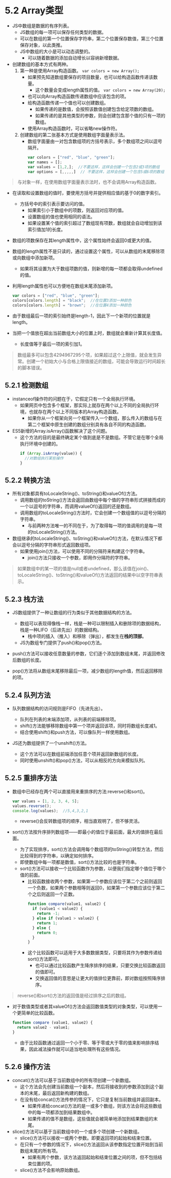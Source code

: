 # 5.2 Array类型

- JS中数组是数据的有序列表。
  - JS数组的每一项可以保存任何类型的数据。
  - 可以在数组的第一个位置保存字符串，第二个位置保存数值，第三个位置保存对象，以此类推。
  - JS中数组的大小是可以动态调整的。
    - 可以随着数据的添加自动增长以容纳新增数据。
- 创建数组的基本方式有两种。
  1. 第一种是使用Array构造函数。
    `var colors = new Array();`
      - 如果预先知道数组要保存的项目数量，也可以给构造函数传递该数量。
        - 这个数量会变成length属性的值。
          `var colors = new Array(20);`
      - 也可以向Array构造函数传递数组中应该包含的项。
      - 给构造函数传递一个值也可以创建数组。
        - 如果传递的是数值，会按照该数值创建包含给定项数的数组。
        - 如果传递的是其他类型的参数，则会创建包含那个值的只有一项的数组。
      - 使用Array构造函数时，可以省略new操作符。
  2. 创建数组的第二张基本方式是使用数组字面量表示法。
      - 数组字面量由一对包含数组项的方括号表示，多个数组项之间以逗号隔开。
        ```js
        var colors = ["red", "blue", "green"];
        var names = [];
        var values = [1,2,];  //不要这样，这样会创建一个包含2或3项的数组
        var options = [,,,,,]  // 不要这样，这样会创建一个包含5或6项的数组
        ```
> 与对象一样，在使用数组字面量表示法时，也不会调用Array构造函数。

- 在读取和设置数组的值时，要使用方括号并提供相应值的基于0的数字索引。
  - 方括号中的索引表示要访问的值。
    - 如果索引小于数组中的项数，则返回对应项的值。
    - 设置数组的值也使用相同的语法。
    - 如果设置某个值的索引超过了数组现有项数，数组就会自动增加到该索引值加1的长度。
- 数组的项数保存在其length属性中，这个属性始终会返回0或更大的值。

- 数组的length属性不是只读的，通过设置这个属性，可以从数组的末尾移除项或向数组中添加新项。
  - 如果将其设置为大于数组项数的值，则新增的每一项都会取得undefined的值。
- 利用length属性也可以方便地在数组末尾添加新项。

  ```js
  var colors = ["red", "blue", "green"];
  colors[colors.length] = "black";  //在位置3添加一种颜色
  colors[colors.length] = "brown";  //在位置4添加一种颜色

- 由于数组最后一项的索引始终是length-1，因此下一个新项的位置就是length。

- 当把一个值放在超出当前数组大小的位置上时，数组就会重新计算其长度值。
  - 长度值等于最后一项的索引加1。

> 数组最多可以包含4294967295个项，如果超过这个上限值，就会发生异常。创建一个初始大小与合格上限值接近的数组，可能会导致运行时间超长的脚本错误。

## 5.2.1 检测数组

- instanceof操作符的问题在于，它假定只有一个全局执行环境。
  - 如果网页中包含多个框架，那实际上就存在两个以上不同的全局执行环境，也就存在两个以上不同版本的Array构造函数。
    - 如果你从一个框架向另一个框架传入一个数组，那么传入的数组与在第二个框架中原生创建的数组分别具有各自不同的构造函数。
- ES5新增的Array.isArray()函数解决了这个问题。
  - 这个方法的目的是最终确定某个值到底是不是数组。不管它是在哪个全局执行环境中创建的。
    ```js
    if (Array.isArray(value)) {
      //对数组执行某些操作
    }
    ```

## 5.2.2 转换方法

- 所有对象都具有toLocaleString()、toString()和valueOf()方法。
  - 调用数组的toString()方法会返回由数组中每个值的字符串形式拼接而成的一个以逗号的字符串，而调用valueOf()返回的还是数组。
  - 调用数组的toLocaleString()方法时，它会创建一个数组值的以逗号分隔的字符串。
    - 与前两种方法唯一的不同在于，为了取得每一项的值调用的是每一项的toLocaleString()方法。
- 数组继承的toLocaleString()、toString()和valueOf()方法，在默认情况下都会以逗号分隔的字符串形式返回数组项。
  - 如果使用join()方法，可以使用不同的分隔符来构建这个字符串。
    - join()方法只接收一个参数，即用作分隔符的字符串。
> 如果数组中的某一项的值是null或者undefined，那么该值在join()、toLocaleString()、toString()和valueOf()方法返回的结果中以空字符串表示。

## 5.2.3 栈方法

- JS数组提供了一种让数组的行为类似于其他数据结构的方法。
  - 数组可以表现得像栈一样，栈是一种可以限制插入和删除项的数据结构，栈是一种LIFO（后进先出）的数据结构。
    - 栈中项的插入（推入）和移除（弹出），都发生在**栈的顶部**。
  - JS为数组专门提供了push()和pop()方法。
- push()方法可以接收任意数量的参数，它们逐个添加到数组末尾，并返回修改后数组的长度。

- pop()方法将从数组末尾移除最后一项，减少数组的length值，然后返回移除的项。

## 5.2.4 队列方法

- 队列数据结构的访问规则是FIFO（先进先出）。
  - 队列在列表的末端添加项，从列表的前端移除项。
  - shift()方法能够移除数组中第一个项并返回该项，同时将数组长度减1。
  - 结合使用shift()和push方法，可以像队列一样使用数组。

- JS还为数组提供了一个unshift()方法。
  - 这个方法可以在数组前端添加任意个项并返回新数组的长度。
  - 同时使用unshift()和pop()方法，可以从相反的方向来模拟队列。

## 5.2.5 重排序方法

- 数组中已经存在两个可以直接用来重排序的方法:reverse()和sort()。
    ```js
    var values = [1, 2, 3, 4, 5];
    values.reverse();
    console.log(values);  //5,4,3,2,1
    ```
  - reverse()会反转数组项的顺序，相当直观明了，但不够灵活。

- sort()方法按升序排列数组项——即最小的值位于最前面，最大的值排在最后面。
  - 为了实现排序，sort()方法会调用每个数组项的toString()转型方法，然后比较得到的字符串，以确定如何排序。
  - 即使数组中每一项都是数值，sort()方法比较的也是字符串。
  - sort()方法可以接收一个比较函数作为参数，以便我们指定哪个值位于哪个值的前面。
    - 比较函数接收两个参数，如果第一个参数应该位于第二个之前则返回一个负数，如果两个参数相等则返回0，如果第一个参数应该位于第二个之后则返回一个正数。
      ```js
      function compare(value1, value2) {
        if (value1 < value2) {
          return -1;
        } else if (value1 > value2) {
          return 1;
        } else {
          return 0;
        }
      }
      ```
    - 这个比较函数可以适用于大多数数据类型，只要将其作为参数传递给sort()方法即可。
      - 也可以通过比较函数产生降序排序的结果，只要交换比较函数返回的值即可。
      - 交换返回值的意思是让更大的值排位更靠前，即对数组按照降序排序。
> reverse()和sort()方法的返回值是经过排序之后的数组。

- 对于数值类型或者其valueOf()方法会返回数值类型的对象类型，可以使用一个更简单的比较函数。
    ```js
    function compare (value1, value2) {
      return value2 - value1;
    }
    ```
  - 由于比较函数通过返回一个小于零、等于零或大于零的值来影响排序结果，因此减法操作就可以适当地处理所有这些情况。

## 5.2.6 操作方法

- concat()方法可以基于当前数组中的所有项创建一个新数组。
  - 这个方法会先创建当前数组一个副本，然后将接收到的参数添加到这个副本的末尾，最后返回新构建的数组。
  - 在没有给concat()方法传参的情况下，它只是复制当前数组并返回副本。
    - 如果传递给concat()方法的是一或多个数组，则该方法会将这些数组中的每一项都添加到结果数组中。
    - 如果传递的值不是数组，这些值就会被简单地添加到结果数组的末尾。
- slice()方法可以基于当前数组中的一个或多个项创建一个新数组。
  - slice()方法可以接收一或两个参数。即要返回项的起始和结束位置。
  - 在只有一个参数的情况下，slice()方法返回从该参数指定位置开始到当前数组末尾的所有项。
    - 如果有两个参数，该方法返回起始和结束位置之间的项，但不包括结束位置的项。
  - slice()方法不会影响原始数组。

